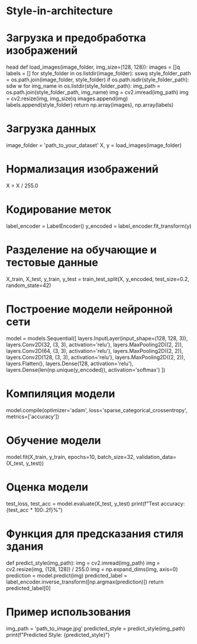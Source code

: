 # Style-in-architecture
# Загрузка и предобработка изображений
head
def load_images(image_folder, img_size=(128, 128)):
    images = []q
    labels = [] 
    for style_folder in os.listdir(image_folder):
    sswq
        style_folder_path = os.path.join(image_folder, style_folder)
        if os.path.isdir(style_folder_path):
        sdw
        w
            for img_name in os.listdir(style_folder_path):
                img_path = os.path.join(style_folder_path, img_name)
                img = cv2.imread(img_path)
                img = cv2.resize(img, img_size)q
                images.append(img)
                labels.append(style_folder)
    return np.array(images), np.array(labels)
# Загрузка данных
image_folder = 'path_to_your_dataset'
X, y = load_images(image_folder)
# Нормализация изображений
X = X / 255.0
# Кодирование меток
label_encoder = LabelEncoder()
y_encoded = label_encoder.fit_transform(y)
# Разделение на обучающие и тестовые данные
X_train, X_test, y_train, y_test = train_test_split(X, y_encoded, test_size=0.2, random_state=42)
# Построение модели нейронной сети
model = models.Sequential([
    layers.InputLayer(input_shape=(128, 128, 3)),
    layers.Conv2D(32, (3, 3), activation='relu'),
    layers.MaxPooling2D((2, 2)),
    layers.Conv2D(64, (3, 3), activation='relu'),
    layers.MaxPooling2D((2, 2)),
    layers.Conv2D(128, (3, 3), activation='relu'),
    layers.MaxPooling2D((2, 2)),
    layers.Flatten(),
    layers.Dense(128, activation='relu'),
    layers.Dense(len(np.unique(y_encoded)), activation='softmax')
])

# Компиляция модели
model.compile(optimizer='adam', loss='sparse_categorical_crossentropy', metrics=['accuracy'])

# Обучение модели
model.fit(X_train, y_train, epochs=10, batch_size=32, validation_data=(X_test, y_test))

# Оценка модели
test_loss, test_acc = model.evaluate(X_test, y_test)
print(f"Test accuracy: {test_acc * 100:.2f}%")

# Функция для предсказания стиля здания
def predict_style(img_path):
    img = cv2.imread(img_path)
    img = cv2.resize(img, (128, 128)) / 255.0
    img = np.expand_dims(img, axis=0)
    prediction = model.predict(img)
    predicted_label = label_encoder.inverse_transform([np.argmax(prediction)])
    return predicted_label[0]

# Пример использования
img_path = 'path_to_image.jpg'
predicted_style = predict_style(img_path)
print(f"Predicted Style: {predicted_style}")
